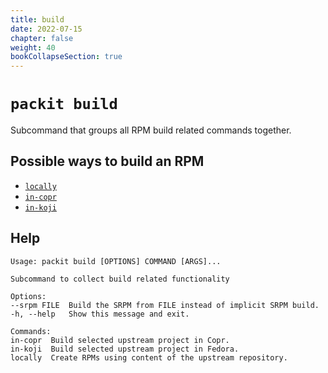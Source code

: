 ```yaml
---
title: build
date: 2022-07-15
chapter: false
weight: 40
bookCollapseSection: true
---
```


# `packit build`

Subcommand that groups all RPM build related commands together.

## Possible ways to build an RPM

* [`locally`](/docs/cli/build/local)
* [`in-copr`](/docs/cli/build/copr)
* [`in-koji`](/docs/cli/build/koji)

## Help

    Usage: packit build [OPTIONS] COMMAND [ARGS]...

    Subcommand to collect build related functionality

    Options:
    --srpm FILE  Build the SRPM from FILE instead of implicit SRPM build.
    -h, --help   Show this message and exit.

    Commands:
    in-copr  Build selected upstream project in Copr.
    in-koji  Build selected upstream project in Fedora.
    locally  Create RPMs using content of the upstream repository.
